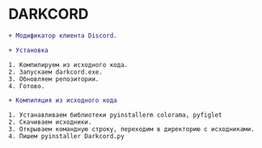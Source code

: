 # DARKCORD

```diff
+ Модификатор клиента Discord.
```

```diff
+ Установка
```

```
1. Компилируем из исходного кода.
2. Запускаем darkcord.exe.
3. Обновляем репозитории.
4. Готово.
```

```diff
+ Компиляция из исходного кода
```

```
1. Устанавливаем библиотеки pyinstallerm colorama, pyfiglet
2. Скачиваем исходники.
3. Открываем командную строку, переходим в директорию с исходниками.
4. Пишем pyinstaller Darkcord.py
```

